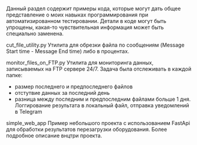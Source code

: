 Данный раздел содержит примеры кода, которые могут дать общее представление о моих навыках программирования при автоматизированном тестировании.
Детали в коде могут быть упрощены, какая-то чувствительная информация может быть специально заменена.

cut_file_utility.py
Утилита для обрезки файла по сообщениям (Message Start time - Message End time) либо в процентах.

monitor_files_on_FTP.py
Утилита для мониторинга данных, записываемых на FTP сервере 24/7. Задача была отслеживать в каждой папке:
- размер последнего и предпоследнего файлов
- отстутвие данных за последний день
- разница между последним и предпоследним файлами больше 1 дня.
Логгирование результата в локальный файл, отправка уведомлений в Telegram

simple_web_app
Пример небольшого проекта с использованием FastApi для обработки результатов перезагрузки оборудования.
Более подробное описание внцтри проекта.
